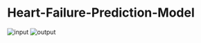 # Heart-Failure-Prediction-Model

![input](https://github.com/Biswajit-edu/Heart-Failure-Prediction-Model/assets/111083968/26ad1914-2a8f-411d-a43b-5eab2a6558a9)
![output](https://github.com/Biswajit-edu/Heart-Failure-Prediction-Model/assets/111083968/4d75dc53-d128-49d3-979f-3abf08c3e195)
